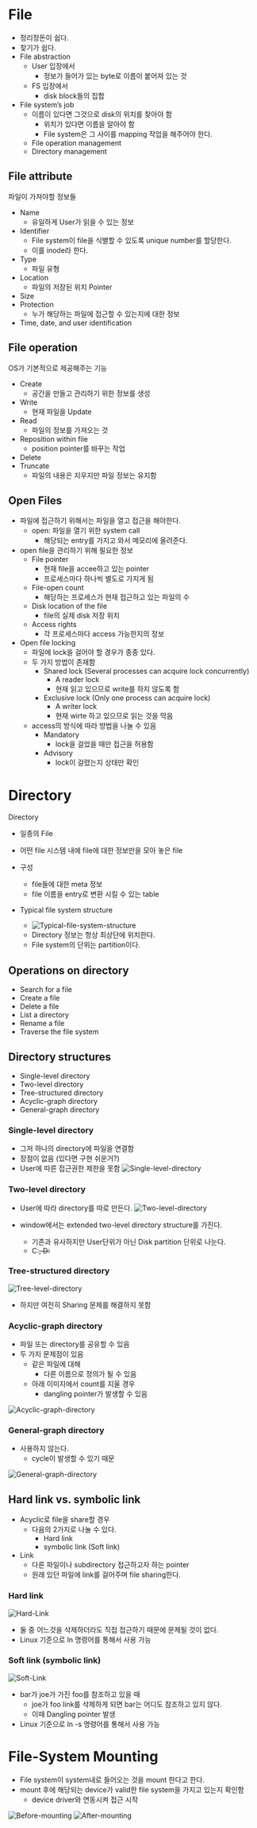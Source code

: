 # File
- 정리정돈이 쉽다.
- 찾기가 쉽다.
- File abstraction
    - User 입장에서
        - 정보가 들어가 있는 byte로 이름이 붙어져 있는 것
    - FS 입장에서
        - disk block들의 집합
- File system’s job
    - 이름이 있다면 그것으로 disk의 위치를 찾아야 함
        - 위치가 있다면 이름을 알아야 함
        - File system은 그 사이를 mapping 작업을 해주어야 한다.
    - File operation management
    - Directory management

## File attribute
파일이 가져야할 정보들
- Name
    - 유일하게 User가 읽을 수 있는 정보
- Identifier
    - File system이 file을 식별할 수 있도록 unique number를 할당한다.
    - 이를 inode라 한다.
- Type
    - 파일 유형
- Location
    - 파일의 저장된 위치 Pointer
- Size
- Protection
    - 누가 해당하는 파일에 접근할 수 있는지에 대한 정보
- Time, date, and user identification

## File operation
OS가 기본적으로 제공해주는 기능
- Create
    - 공간을 만들고 관리하기 위한 정보를 생성
- Write
    - 현재 파일을 Update
- Read
    - 파일의 정보를 가져오는 것
- Reposition within file
    - position pointer를 바꾸는 작업
- Delete
- Truncate
    - 파일의 내용은 지우지만 파일 정보는 유지함

## Open Files
- 파일에 접근하기 위해서는 파일을 열고 접근을 해야한다.
    - open: 파일을 열기 위한 system call
        - 해당되는 entry를 가지고 와서 메모리에 올려준다.
- open file을 관리하기 위해 필요한 정보
    - File pointer
        - 현재 file을 accee하고 있는 pointer
        - 프로세스마다 하나씩 별도로 가지게 됨
    - File-open count
        - 해당하는 프로세스가 현재 접근하고 있는 파일의 수
    - Disk location of the file
        - file의 실제 disk 저장 위치
    - Access rights
        - 각 프로세스마다 access 가능한지의 정보
- Open file locking
    - 파일에 lock을 걸어야 할 경우가 종종 있다.
    - 두 가지 방법이 존재함
        - Shared lock (Several processes can acquire lock concurrently)
            - A reader lock
            - 현재 읽고 있으므로 write를 하지 않도록 함
        - Exclusive lock (Only one process can acquire lock)
            - A writer lock
            - 현재 wirte 하고 있으므로 읽는 것을 막음
    - access의 방식에 따라 방법을 나눌 수 있음
        - Mandatory
            - lock을 걸었을 때만 접근을 허용함
        - Advisory
            - lock이 걸렸는지 상태만 확인

# Directory
Directory
- 일종의 File
- 어떤 file 시스템 내에 file에 대한 정보만을 모아 놓은 file
- 구성
    - file들에 대한 meta 정보
    - file 이름을 entry로 변환 시킬 수 있는 table

- Typical file system structure
    - ![Typical-file-system-structure](./img/Typical-file-system-structure.JPG)
    - Directory 정보는 항상 최상단에 위치한다.
    - File system의 단위는 partition이다.

## Operations on directory
- Search for a file
- Create a file
- Delete a file
- List a directory
- Rename a file
- Traverse the file system
##  Directory structures
- Single-level directory
- Two-level directory
- Tree-structured directory
- Acyclic-graph directory
- General-graph directory

### Single-level directory
- 그저 하나의 directory에 파일을 연결함
- 장점이 없음 (있다면 구현 쉬운거?)
- User에 따른 접근권한 제한을 못함
![Single-level-directory](./img/Single-level-directory.JPG)

### Two-level directory
- User에 따라 directory를 따로 만든다.
![Two-level-directory](./img/Two-level-directory.JPG)

- window에서는 extended two-level directory structure를 가진다.
    - 기존과 유사하지만 User단위가 아닌 Disk partition 단위로 나눈다.
    - C:~~, D:~~

### Tree-structured directory
![Tree-level-directory](./img/Tree-level-directory.JPG)

- 하지만 여전히 Sharing 문제를 해결하지 못함
### Acyclic-graph directory
- 파일 또는 directory를 공유할 수 있음
- 두 가지 문제점이 있음
    - 같은 파일에 대해
        - 다른 이름으로 정의가 될 수 있음
    - 아래 이미지에서 count를 지울 경우
        - dangling pointer가 발생할 수 있음
        
![Acyclic-graph-directory](./img/Acyclic-graph-directory.JPG)
### General-graph directory
- 사용하지 않는다.
    - cycle이 발생할 수 있기 때문

![General-graph-directory](./img/General-graph-directory.JPG)

## Hard link vs. symbolic link
- Acyclic로 file을 share할 경우
    - 다음의 2가지로 나눌 수 있다.
        - Hard link 
        - symbolic link (Soft link)
- Link
    - 다른 파일이나 subdirectory 접근하고자 하는 pointer
    - 원래 있던 파일에 link를 걸어주며 file sharing한다.

### Hard link
![Hard-Link](./img/Hard-Link.JPG)

- 둘 중 어느것을 삭제하더라도 직접 접근하기 때문에 문제될 것이 없다.
- Linux 기준으로 ln 명령어를 통해서 사용 가능

### Soft link (symbolic link)
![Soft-Link](./img/Soft-Link.JPG)

- bar가 joe가 가진 foo를 참조하고 있을 때
    - joe가 foo link를 삭제하게 되면 bar는 어디도 참조하고 있지 않다.
    - 이때 Dangling pointer 발생
- Linux 기준으로 ln -s 명령어를 통해서 사용 가능

# File-System Mounting
- File system이 system내로 들어오는 것을 mount 한다고 한다.
- mount 후에 해당되는 device가 valid한 file system을 가지고 있는지 확인함
    - device driver와 연동시켜 접근 시작

![Before-mounting](./img/Before-mounting.JPG)
![After-mounting](./img/After-mounting.JPG)